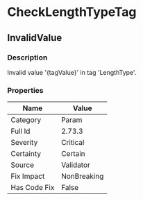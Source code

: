 ﻿---  
uid: Validator_2_73_3  
---

# CheckLengthTypeTag

## InvalidValue

### Description

Invalid value '{tagValue}' in tag 'LengthType'.

### Properties

| Name         | Value       |
| ------------ | ----------- |
| Category     | Param       |
| Full Id      | 2.73.3      |
| Severity     | Critical    |
| Certainty    | Certain     |
| Source       | Validator   |
| Fix Impact   | NonBreaking |
| Has Code Fix | False       |
